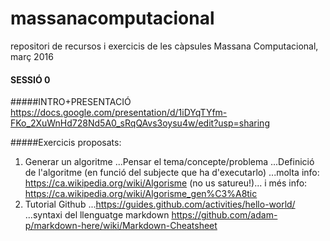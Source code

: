 # massanacomputacional
repositori de recursos i exercicis de les càpsules Massana Computacional, març 2016




#### SESSIÓ 0
#####INTRO+PRESENTACIÓ
https://docs.google.com/presentation/d/1iDYqTYfm-FKo_2XuWnHd728Nd5A0_sRqQAvs3oysu4w/edit?usp=sharing

#####Exercicis proposats:
1. Generar un algoritme
...Pensar el tema/concepte/problema
...Definició de l'algoritme (en funció del subjecte que ha d'executarlo)
...molta info: https://ca.wikipedia.org/wiki/Algorisme (no us satureu!)... i més info: https://ca.wikipedia.org/wiki/Algorisme_gen%C3%A8tic
2. Tutorial Github
...https://guides.github.com/activities/hello-world/
...syntaxi del llenguatge markdown https://github.com/adam-p/markdown-here/wiki/Markdown-Cheatsheet
